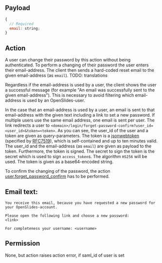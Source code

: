 ## Payload

```js
{
  // Required
  email: string;
}
```

## Action 

A user can change their password by this action without being authenticated. To perform a changing of their password the user enters their email-address. The client then sends a hard-coded reset email to the given email-address (as `email`). TODO: translations

Regardless if the email-address is used by a user, the client shows the user a successful message (for example "An email was successfully sent to the given email-address"). This is necessary to avoid filtering which email-address is used by an OpenSlides-user.

In the case that an email-address is used by a user, an email is sent to that email-address with the given text including a link to set a new password. If multiple users use the same email address, one email is sent per user.
The link redirects a user to `<domain>/login/forget-password-confirm?user_id=<user_id>&token=<token>`. 
As you can see, the user_id of the user and a token are given as query-parameters. The token is a [jsonwebtoken](https://jwt.io/) (specified by [RFC7519](https://datatracker.ietf.org/doc/html/rfc7519)), which is self-contained and up to ten minutes valid. The user_id and the email-address (as `email`) are given as payload to the token. Furthermore, the token is signed. The secret to sign the token is the secret which is used to sign `access_token`s. The algorithm `HS256` will be used. The token is given as a base64-encoded string.

To confirm the changing of the password, the action [user.forget_password_confirm](user.forget_password_confirm.md) has to be performed.

## Email text:

```text
You receive this email, because you have requested a new password for your OpenSlides-account.

Please open the following link and choose a new password:
<link>

For completeness your username: <username>
```

## Permission

None, but action raises action error, if saml_id of user is set
